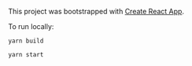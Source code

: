 This project was bootstrapped with [Create React App](https://github.com/facebook/create-react-app).

To run locally:

```
yarn build

```


```
yarn start
```



